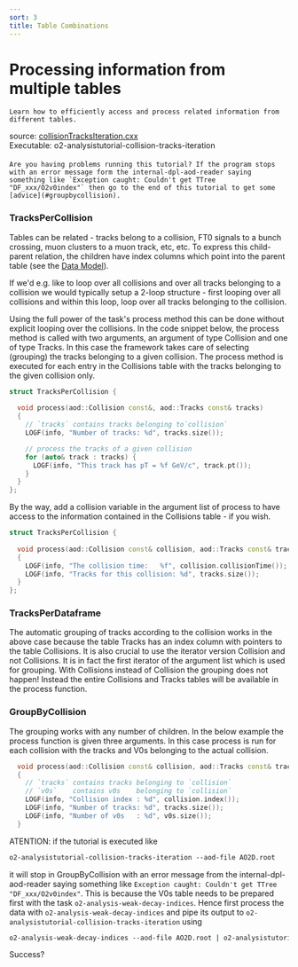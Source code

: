 ```yaml
---
sort: 3
title: Table Combinations
---
```


# Processing information from multiple tables


```goal
Learn how to efficiently access and process related information from different tables.
```
<div style="margin-bottom:5mm">
  source: <a href="https://github.com/AliceO2Group/O2Physics/blob/master/Tutorials/src/collisionTracksIteration.cxx" target="_blank">collisionTracksIteration.cxx</a><br>
  Executable: o2-analysistutorial-collision-tracks-iteration
</div>

```warning
Are you having problems running this tutorial? If the program stops with an error message form the internal-dpl-aod-reader saying something like `Exception caught: Couldn't get TTree "DF_xxx/O2v0index"` then go to the end of this tutorial to get some [advice](#groupbycollision).
```

<a name="trackspercollision"></a>
### TracksPerCollision

Tables can be related - tracks belong to a collision, FT0 signals to a bunch crossing, muon clusters to a muon track, etc, etc. To express this child-parent relation, the children have index columns which point into the parent table (see the <a href="../datamodel#table-relations">Data Model</a>).

If we'd e.g. like to loop over all collisions and over all tracks belonging to a collision we would typically setup a 2-loop structure - first looping over all collisions and within this loop, loop over all tracks belonging to the collision.

Using the full power of the task's process method this can be done without explicit looping over the collisions. In the code snippet below, the process method is called with two arguments, an argument of type Collision and one of type Tracks. In this case the framework takes care of selecting (grouping) the tracks belonging to a given collision. The process method is executed for each entry in the Collisions table with the tracks belonging to the given collision only.

```cpp
struct TracksPerCollision {
  
  void process(aod::Collision const&, aod::Tracks const& tracks)
  {
    // `tracks` contains tracks belonging to`collision`
    LOGF(info, "Number of tracks: %d", tracks.size());

    // process the tracks of a given collision
    for (auto& track : tracks) {
      LOGF(info, "This track has pT = %f GeV/c", track.pt());
    }
  }
};
```
By the way, add a collision variable in the argument list of process to have access to the information contained in the Collisions table - if you wish.

```cpp
struct TracksPerCollision {
  
  void process(aod::Collision const& collision, aod::Tracks const& tracks)
  {
    LOGF(info, "The collision time:   %f", collision.collisionTime());
    LOGF(info, "Tracks for this collision: %d", tracks.size());
  }
};
```
<a name="tracksperdataframe"></a>
### TracksPerDataframe

The automatic grouping of tracks according to the collision works in the above case because the table Tracks has an index column with pointers to the table Collisions. It is also crucial to use the iterator version Collision and not Collisions. It is in fact the first iterator of the argument list which is used for grouping. With Collisions instead of Collision the grouping does not happen! Instead the entire Collisions and Tracks tables will be available in the process function.

<a name="groupbycollision"></a>
### GroupByCollision

The grouping works with any number of children. In the below example the process function is given three arguments. In this case process is run for each collision with the tracks and V0s belonging to the actual collision.

```cpp
  void process(aod::Collision const& collision, aod::Tracks const& tracks, aod::V0s const& v0s)
  {
    // `tracks` contains tracks belonging to `collision`
    // `v0s`    contains v0s    belonging to `collision`
    LOGF(info, "Collision index : %d", collision.index());
    LOGF(info, "Number of tracks: %d", tracks.size());
    LOGF(info, "Number of v0s   : %d", v0s.size());
  }
```

ATENTION: if the tutorial is executed like
```csh
o2-analysistutorial-collision-tracks-iteration --aod-file AO2D.root
```
it will stop in GroupByCollision with an error message from the internal-dpl-aod-reader saying something like `Exception caught: Couldn't get TTree "DF_xxx/O2v0index"`. This is because the V0s table needs to be prepared first with the task `o2-analysis-weak-decay-indices`. Hence first process the data with `o2-analysis-weak-decay-indices` and pipe its output to `o2-analysistutorial-collision-tracks-iteration` using

```csh
o2-analysis-weak-decay-indices --aod-file AO2D.root | o2-analysistutorial-weak-decay-iteration
```
Success?

